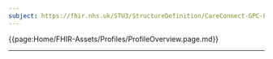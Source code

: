 ```yaml
---
subject: https://fhir.nhs.uk/STU3/StructureDefinition/CareConnect-GPC-ProblemHeader-Condition-1
---
```


{{page:Home/FHIR-Assets/Profiles/ProfileOverview.page.md}}

---
